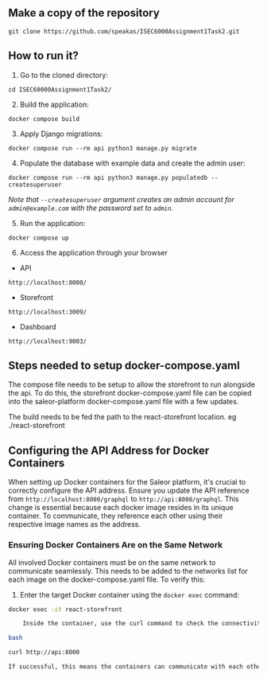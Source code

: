 ## Make a copy of the repository
```
git clone https://github.com/speakas/ISEC6000Assignment1Task2.git
```

## How to run it?

1. Go to the cloned directory:
```shell
cd ISEC60000Assignment1Task2/
```
2. Build the application:
```shell
docker compose build
```
3. Apply Django migrations:
```shell
docker compose run --rm api python3 manage.py migrate
```
4. Populate the database with example data and create the admin user:
```shell
docker compose run --rm api python3 manage.py populatedb --createsuperuser
```
*Note that `--createsuperuser` argument creates an admin account for `admin@example.com` with the password set to `admin`.*

5. Run the application:
```shell
docker compose up
```
6. Access the application through your browser

- API
```shell
http://localhost:8000/
```
- Storefront
```shell
http://localhost:3009/
```
- Dashboard
```shell
http://localhost:9003/
```


## Steps needed to setup docker-compose.yaml
The compose file needs to be setup to allow the storefront to run alongside the api. To do this, the storefront docker-compose.yaml file can be copied into the saleor-platform docker-compose.yaml file with a few updates.

The build needs to be fed the path to the react-storefront location. eg ./react-storefront

## Configuring the API Address for Docker Containers

When setting up Docker containers for the Saleor platform, it's crucial to correctly configure the API address. Ensure you update the API reference from `http://localhost:8000/graphql` to `http://api:8000/graphql`. This change is essential because each docker image resides in its unique container. To communicate, they reference each other using their respective image names as the address.

### Ensuring Docker Containers Are on the Same Network

All involved Docker containers must be on the same network to communicate seamlessly. This needs to be added to the networks list for each image on the docker-compose.yaml file. To verify this:

1. Enter the target Docker container using the `docker exec` command:
```bash
docker exec -it react-storefront

    Inside the container, use the curl command to check the connectivity:

bash

curl http://api:8000

If successful, this means the containers can communicate with each other, ensuring smooth operation.
